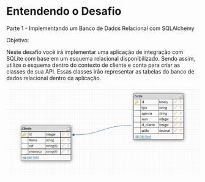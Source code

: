 # Entendendo o Desafio

Parte 1 - Implementando um Banco de Dados Relacional com SQLAlchemy

Objetivo:

Neste desafio você irá implementar uma aplicação de integração com SQLite com base em um esquema relacional disponibilizado. Sendo assim, utilize o esquema dentro do contexto de cliente e conta para criar as classes de sua API. Essas classes irão representar as tabelas do banco de dados relacional dentro da aplicação.

![image](https://raw.githubusercontent.com/Giuseppe31-s/Python3_developer/master/img/diagrama%20de%20err%20conta%20cliente.png)
